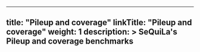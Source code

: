 
---
title: "Pileup and coverage"
linkTitle: "Pileup and coverage"
weight: 1
description: >
    SeQuiLa's Pileup and coverage benchmarks
---